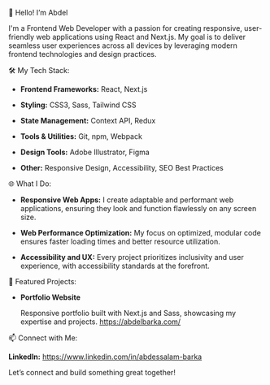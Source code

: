 👋 Hello! I’m Abdel

I'm a Frontend Web Developer with a passion for creating responsive, user-friendly web applications using React and Next.js. My goal is to deliver seamless user experiences across all devices by leveraging modern frontend technologies and design practices.

🛠️ My Tech Stack:

- **Frontend Frameworks:** React, Next.js

- **Styling:** CSS3, Sass, Tailwind CSS

- **State Management:** Context API, Redux

- **Tools & Utilities:** Git, npm, Webpack

- **Design Tools:** Adobe Illustrator, Figma

- **Other:** Responsive Design, Accessibility, SEO Best Practices

🌐 What I Do:

- **Responsive Web Apps:** I create adaptable and performant web applications, ensuring they look and function flawlessly on any screen size.

- **Web Performance Optimization:** My focus on optimized, modular code ensures faster loading times and better resource utilization.

- **Accessibility and UX:** Every project prioritizes inclusivity and user experience, with accessibility standards at the forefront.

📌 Featured Projects:

- **Portfolio Website**

  Responsive portfolio built with Next.js and Sass, showcasing my expertise and projects. https://abdelbarka.com/

📫 Connect with Me:

**LinkedIn:** https://www.linkedin.com/in/abdessalam-barka

Let’s connect and build something great together!



